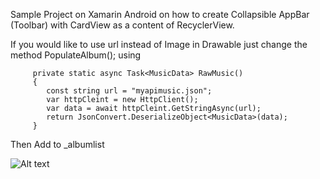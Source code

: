 
Sample Project on Xamarin Android on how to create Collapsible AppBar (Toolbar) with CardView as a content of RecyclerView. 

If you would like to use url instead of Image in Drawable just change the method PopulateAlbum(); using


         private static async Task<MusicData> RawMusic()
         {
            const string url = "myapimusic.json";
            var httpCleint = new HttpClient();
            var data = await httpCleint.GetStringAsync(url);
            return JsonConvert.DeserializeObject<MusicData>(data);
         }
         
 Then Add to _albumlist
 
 ![Alt text](https://github.com/johnjake/CardViewRecyclerView/blob/master/cardview.gif?raw=true "Rotating TextView")
 
        
        
